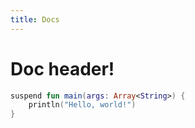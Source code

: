 ```yaml
---
title: Docs
---
```


# Doc header!

```kotlin
suspend fun main(args: Array<String>) {
    println("Hello, world!")
}
```
